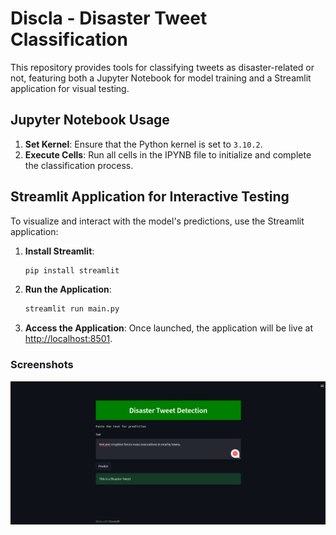 Discla - Disaster Tweet Classification
======================================

This repository provides tools for classifying tweets as disaster-related or not, featuring both a Jupyter Notebook for model training and a Streamlit application for visual testing.

Jupyter Notebook Usage
----------------------

1.  **Set Kernel**: Ensure that the Python kernel is set to `3.10.2`.
2.  **Execute Cells**: Run all cells in the IPYNB file to initialize and complete the classification process.

Streamlit Application for Interactive Testing
---------------------------------------------

To visualize and interact with the model's predictions, use the Streamlit application:

1.  **Install Streamlit**:
    
    ```bash
    pip install streamlit
    ```
    
2.  **Run the Application**:
    
    ```bash
    streamlit run main.py
    ```
    
3.  **Access the Application**: Once launched, the application will be live at [http://localhost:8501](http://localhost:8501).

### Screenshots
![live application](images/image.png)